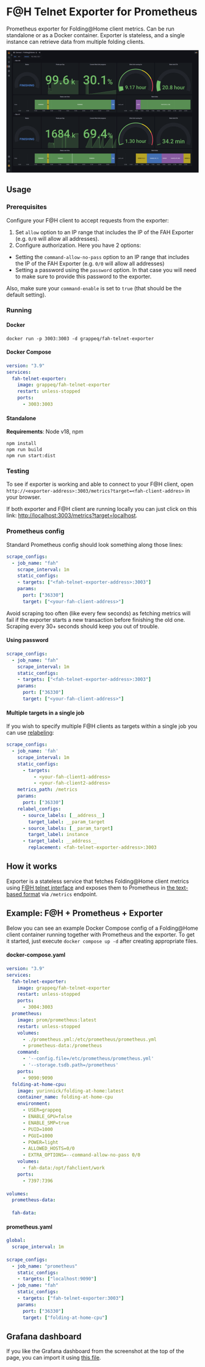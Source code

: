 # F@H Telnet Exporter for Prometheus
Prometheus exporter for Folding@Home client metrics. Can be run standalone or as a Docker container. Exporter is stateless, and a single instance can retrieve data from multiple folding clients.

![grafana dashboard screenshot](./examples/grafana/grafana-screenshot.png)

## Usage
### Prerequisites
Configure your F@H client to accept requests from the exporter:
1. Set `allow` option to an IP range that includes the IP of the FAH Exporter (e.g. `0/0` will allow all addresses).
2. Configure authorization. Here you have 2 options:
* Setting the `command-allow-no-pass` option to an IP range that includes the IP of the FAH Exporter (e.g. `0/0` will allow all addresses)
* Setting a password using the `password` option. In that case you will need to make sure to provide this password to the exporter.

Also, make sure your `command-enable` is set to `true` (that should be the default setting).
### Running
#### Docker
```
docker run -p 3003:3003 -d grappeq/fah-telnet-exporter
```

#### Docker Compose
```yaml
version: "3.9"
services:
  fah-telnet-exporter:
    image: grappeq/fah-telnet-exporter
    restart: unless-stopped
    ports:
      - 3003:3003
```

#### Standalone
**Requirements**: Node v18, npm
```
npm install
npm run build
npm run start:dist
```

### Testing
To see if exporter is working and able to connect to your F@H client, open `http://<exporter-address>:3003/metrics?target=<fah-client-addres>` in your browser. 

If both exporter and F@H client are running locally you can just click on this link: [http://localhost:3003/metrics?target=localhost](http://localhost:3003/metrics?target=localhost).

### Prometheus config
Standard Prometheus config should look something along those lines:
```yaml
scrape_configs:
  - job_name: "fah"
    scrape_interval: 1m
    static_configs:
    - targets: ["<fah-telnet-exporter-address>:3003"]
    params:
      port: ["36330"]
      target: ["<your-fah-client-address>"]
```
Avoid scraping too often (like every few seconds) as fetching metrics will fail if the exporter starts a new transaction before finishing the old one. Scraping every 30+ seconds should keep you out of trouble.
#### Using password
```yaml
scrape_configs:
  - job_name: "fah"
    scrape_interval: 1m
    static_configs:
    - targets: ["<fah-telnet-exporter-address>:3003"]
    params:
      port: ["36330"]
      target: ["<your-fah-client-address>"]
```

#### Multiple targets in a single job
If you wish to specify multiple F@H clients as targets within a single job you can use [relabeling](https://prometheus.io/docs/prometheus/latest/configuration/configuration/#relabel_config):
```yaml
scrape_configs:
  - job_name: 'fah'
    scrape_interval: 1m
    static_configs:
      - targets:
          - <your-fah-client1-address>
          - <your-fah-client2-address>
    metrics_path: /metrics
    params:
      port: ["36330"]
    relabel_configs:
      - source_labels: [__address__]
        target_label: __param_target
      - source_labels: [__param_target]
        target_label: instance
      - target_label: __address__
        replacement: <fah-telnet-exporter-address>:3003
``` 

## How it works
Exporter is a stateless service that fetches Folding@Home client metrics using [F@H telnet interface](https://github.com/FoldingAtHome/fah-control/wiki/3rd-party-FAHClient-API) and exposes them to Prometheus in [the text-based format](https://prometheus.io/docs/instrumenting/exposition_formats/#text-based-format) via `/metrics` endpoint.

## Example: F@H + Prometheus + Exporter
Below you can see an example Docker Compose config of a Folding@Home client container running together with Prometheus and the exporter. To get it started, just execute `docker compose up -d` after creating appropriate files.

#### docker-compose.yaml
```yaml
version: "3.9"
services:
  fah-telnet-exporter:
    image: grappeq/fah-telnet-exporter
    restart: unless-stopped
    ports:
      - 3004:3003
  prometheus:
    image: prom/prometheus:latest
    restart: unless-stopped
    volumes:
      - ./prometheus.yml:/etc/prometheus/prometheus.yml
      - prometheus-data:/prometheus
    command:
      - '--config.file=/etc/prometheus/prometheus.yml'
      - '--storage.tsdb.path=/prometheus'
    ports:
      - 9090:9090
  folding-at-home-cpu:
    image: yurinnick/folding-at-home:latest
    container_name: folding-at-home-cpu
    environment:
      - USER=grappeq
      - ENABLE_GPU=false
      - ENABLE_SMP=true
      - PUID=1000
      - PGUI=1000
      - POWER=light
      - ALLOWED_HOSTS=0/0
      - EXTRA_OPTIONS=--command-allow-no-pass 0/0
    volumes:
      - fah-data:/opt/fahclient/work
    ports:
      - 7397:7396

volumes:
  prometheus-data:

  fah-data:

```

#### prometheus.yaml
```yaml
global:
  scrape_interval: 1m

scrape_configs:
  - job_name: "prometheus"
    static_configs:
    - targets: ["localhost:9090"]
  - job_name: "fah"
    static_configs:
    - targets: ["fah-telnet-exporter:3003"]
    params:
      port: ["36330"]
      target: ["folding-at-home-cpu"]
```

## Grafana dashboard
If you like the Grafana dashboard from the screenshot at the top of the page, you can import it using [this file](./examples/grafana/grafana-fah-dashboard.json).